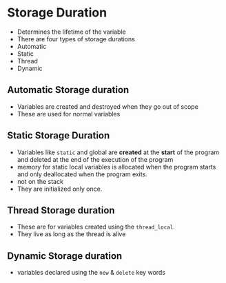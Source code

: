 # Storage Duration

- Determines the lifetime of the variable
- There are four types of storage durations
- Automatic
- Static
- Thread
- Dynamic

## Automatic Storage duration

- Variables are created and destroyed when they go out of scope
- These are used for normal variables

## Static Storage Duration

- Variables like `static` and global are **created** at the **start** of the program and deleted at the end of the execution of the program
- memory for static local variables is allocated when the program starts and only deallocated when the program exits.
- not on the stack
- They are initialized only once.

## Thread Storage duration

- These are for variables created using the `thread_local`.
- They live as long as the thread is alive

## Dynamic Storage duration

- variables declared using the `new` & `delete` key words

